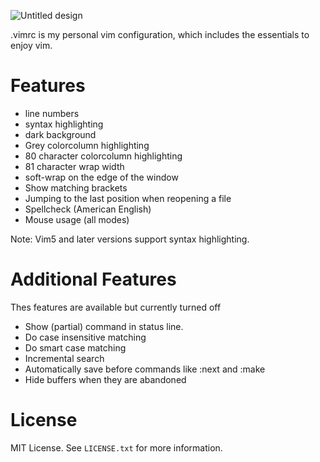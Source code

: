 ![Untitled design](https://user-images.githubusercontent.com/120442663/207262319-3e507344-2c0a-4dca-adbc-6679817c1ea3.png)

.vimrc is my personal vim configuration, which includes the essentials to enjoy vim.

# Features

- line numbers
- syntax highlighting
- dark background 
- Grey colorcolumn highlighting
- 80 character colorcolumn highlighting 
- 81 character wrap width
- soft-wrap on the edge of the window
- Show matching brackets
- Jumping to the last position when reopening a file
- Spellcheck (American English)
- Mouse usage (all modes)

Note: Vim5 and later versions support syntax highlighting. 

# Additional Features
Thes features are available but currently turned off

- Show (partial) command in status line.
- Do case insensitive matching
- Do smart case matching
- Incremental search
- Automatically save before commands like :next and :make
- Hide buffers when they are abandoned 


# License
MIT License. See `LICENSE.txt` for more information.
